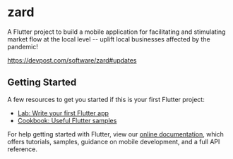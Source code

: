 # zard

A Flutter project to build a mobile application for facilitating and stimulating market flow at the local level -- uplift local businesses affected by the pandemic!

https://devpost.com/software/zard#updates

## Getting Started

A few resources to get you started if this is your first Flutter project:

- [Lab: Write your first Flutter app](https://flutter.dev/docs/get-started/codelab)
- [Cookbook: Useful Flutter samples](https://flutter.dev/docs/cookbook)

For help getting started with Flutter, view our
[online documentation](https://flutter.dev/docs), which offers tutorials,
samples, guidance on mobile development, and a full API reference.
